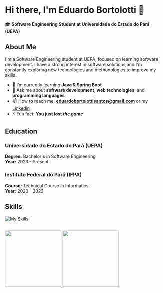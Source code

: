 # Hi there, I'm Eduardo Bortolotti 👋

🎓 **Software Engineering Student at Universidade do Estado do Pará (UEPA)**


## About Me

I'm a Software Engineering student at UEPA, focused on learning software development. I have a strong interest in software solutions and I'm constantly exploring new technologies and methodologies to improve my skills.

- 🌱 I’m currently learning **Java & Spring Boot**
- 💬 Ask me about **software development**, **web technologies**, and **programming languages**
- 📫 How to reach me: **eduardobortolottisantos@gmail.com** or my [Linkedin](https://www.linkedin.com/in/eduardo-bortolotti-santos/)
- ⚡ Fun fact: **You just lost *the game***


## Education

### Universidade do Estado do Pará (UEPA)
**Degree:** Bachelor's in Software Engineering  
**Year:** 2023 - Present

### Instituto Federal do Pará (IFPA)
**Course:** Technical Course in Informatics  
**Year:** 2020 - 2022  

## Skills

![My Skills](https://skillicons.dev/icons?i=git,js,bootstrap,nodejs,express,ejs,react,java,typescript,python,postgres,mysql,postman)

##  

<div>
<a href="https://github.com/eduardobortolotti1/">
<img loading="lazy" height="180em" src="https://github-readme-stats.vercel.app/api/top-langs/?username=eduardobortolotti1&layout=compact&langs_count=7&theme=dracula"/>
<img loading="lazy" height="180em" src="https://github-readme-stats.vercel.app/api?username=eduardobortolotti1&show_icons=true&theme=dracula&include_all_commits=true&count_private=true"/>
</div>
